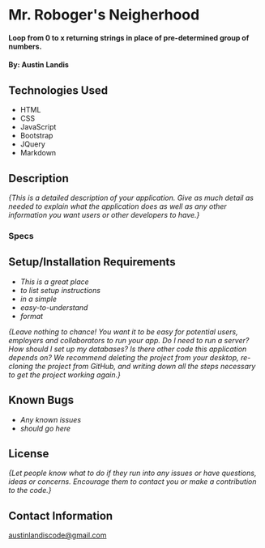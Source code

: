 # Mr. Roboger's Neigherhood

#### Loop from 0 to x returning strings in place of pre-determined group of numbers.

#### By: Austin Landis

## Technologies Used

* HTML
* CSS
* JavaScript
* Bootstrap
* JQuery
* Markdown

## Description

_{This is a detailed description of your application. Give as much detail as needed to explain what the application does as well as any other information you want users or other developers to have.}_

### Specs



## Setup/Installation Requirements

* _This is a great place_
* _to list setup instructions_
* _in a simple_
* _easy-to-understand_
* _format_

_{Leave nothing to chance! You want it to be easy for potential users, employers and collaborators to run your app. Do I need to run a server? How should I set up my databases? Is there other code this application depends on? We recommend deleting the project from your desktop, re-cloning the project from GitHub, and writing down all the steps necessary to get the project working again.}_

## Known Bugs

* _Any known issues_
* _should go here_

## License

_{Let people know what to do if they run into any issues or have questions, ideas or concerns.  Encourage them to contact you or make a contribution to the code.}_

## Contact Information

austinlandiscode@gmail.com
